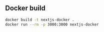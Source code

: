 ## Docker build

```bash
docker build -t nextjs-docker .
docker run --rm -p 3000:3000 nextjs-docker
```